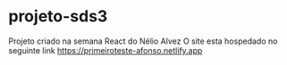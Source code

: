# projeto-sds3

Projeto criado na semana React do Nélio Alvez
O site esta hospedado no seguinte link https://primeiroteste-afonso.netlify.app
